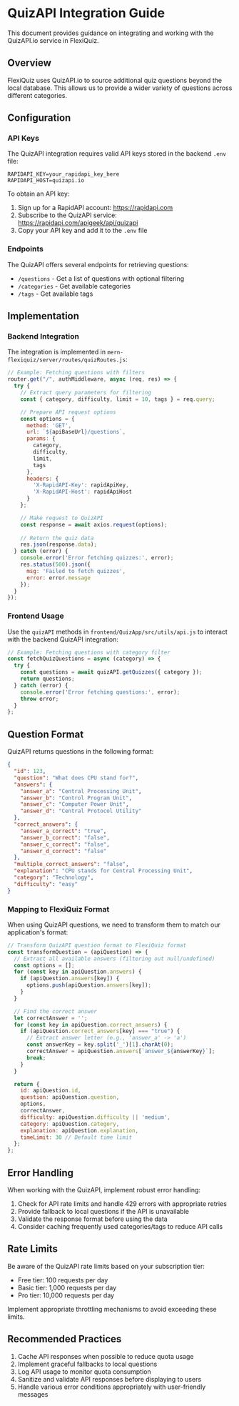 # QuizAPI Integration Guide

This document provides guidance on integrating and working with the QuizAPI.io service in FlexiQuiz.

## Overview

FlexiQuiz uses QuizAPI.io to source additional quiz questions beyond the local database. This allows us to provide a wider variety of questions across different categories.

## Configuration

### API Keys

The QuizAPI integration requires valid API keys stored in the backend `.env` file:

```
RAPIDAPI_KEY=your_rapidapi_key_here
RAPIDAPI_HOST=quizapi.io
```

To obtain an API key:

1. Sign up for a RapidAPI account: https://rapidapi.com
2. Subscribe to the QuizAPI service: https://rapidapi.com/apigeek/api/quizapi
3. Copy your API key and add it to the `.env` file

### Endpoints

The QuizAPI offers several endpoints for retrieving questions:

- `/questions` - Get a list of questions with optional filtering
- `/categories` - Get available categories
- `/tags` - Get available tags

## Implementation

### Backend Integration

The integration is implemented in `mern-flexiquiz/server/routes/quizRoutes.js`:

```javascript
// Example: Fetching questions with filters
router.get("/", authMiddleware, async (req, res) => {
  try {
    // Extract query parameters for filtering
    const { category, difficulty, limit = 10, tags } = req.query;

    // Prepare API request options
    const options = {
      method: 'GET',
      url: `${apiBaseUrl}/questions`,
      params: {
        category,
        difficulty,
        limit,
        tags
      },
      headers: {
        'X-RapidAPI-Key': rapidApiKey,
        'X-RapidAPI-Host': rapidApiHost
      }
    };

    // Make request to QuizAPI
    const response = await axios.request(options);
    
    // Return the quiz data
    res.json(response.data);
  } catch (error) {
    console.error('Error fetching quizzes:', error);
    res.status(500).json({ 
      msg: 'Failed to fetch quizzes', 
      error: error.message 
    });
  }
});
```

### Frontend Usage

Use the `quizAPI` methods in `frontend/QuizApp/src/utils/api.js` to interact with the backend QuizAPI integration:

```javascript
// Example: Fetching questions with category filter
const fetchQuizQuestions = async (category) => {
  try {
    const questions = await quizAPI.getQuizzes({ category });
    return questions;
  } catch (error) {
    console.error('Error fetching questions:', error);
    throw error;
  }
};
```

## Question Format

QuizAPI returns questions in the following format:

```json
{
  "id": 123,
  "question": "What does CPU stand for?",
  "answers": {
    "answer_a": "Central Processing Unit",
    "answer_b": "Control Program Unit",
    "answer_c": "Computer Power Unit",
    "answer_d": "Central Protocol Utility"
  },
  "correct_answers": {
    "answer_a_correct": "true",
    "answer_b_correct": "false",
    "answer_c_correct": "false",
    "answer_d_correct": "false"
  },
  "multiple_correct_answers": "false",
  "explanation": "CPU stands for Central Processing Unit",
  "category": "Technology",
  "difficulty": "easy"
}
```

### Mapping to FlexiQuiz Format

When using QuizAPI questions, we need to transform them to match our application's format:

```javascript
// Transform QuizAPI question format to FlexiQuiz format
const transformQuestion = (apiQuestion) => {
  // Extract all available answers (filtering out null/undefined)
  const options = [];
  for (const key in apiQuestion.answers) {
    if (apiQuestion.answers[key]) {
      options.push(apiQuestion.answers[key]);
    }
  }

  // Find the correct answer
  let correctAnswer = '';
  for (const key in apiQuestion.correct_answers) {
    if (apiQuestion.correct_answers[key] === "true") {
      // Extract answer letter (e.g., 'answer_a' -> 'a')
      const answerKey = key.split('_')[1].charAt(0);
      correctAnswer = apiQuestion.answers[`answer_${answerKey}`];
      break;
    }
  }

  return {
    id: apiQuestion.id,
    question: apiQuestion.question,
    options,
    correctAnswer,
    difficulty: apiQuestion.difficulty || 'medium',
    category: apiQuestion.category,
    explanation: apiQuestion.explanation,
    timeLimit: 30 // Default time limit
  };
};
```

## Error Handling

When working with the QuizAPI, implement robust error handling:

1. Check for API rate limits and handle 429 errors with appropriate retries
2. Provide fallback to local questions if the API is unavailable
3. Validate the response format before using the data
4. Consider caching frequently used categories/tags to reduce API calls

## Rate Limits

Be aware of the QuizAPI rate limits based on your subscription tier:

- Free tier: 100 requests per day
- Basic tier: 1,000 requests per day
- Pro tier: 10,000 requests per day

Implement appropriate throttling mechanisms to avoid exceeding these limits.

## Recommended Practices

1. Cache API responses when possible to reduce quota usage
2. Implement graceful fallbacks to local questions
3. Log API usage to monitor quota consumption
4. Sanitize and validate API responses before displaying to users
5. Handle various error conditions appropriately with user-friendly messages